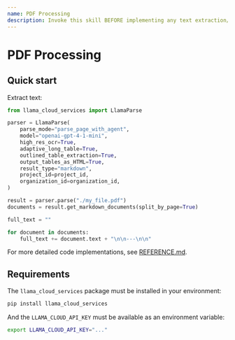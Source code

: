 ```yaml
---
name: PDF Processing
description: Invoke this skill BEFORE implementing any text extraction/parsing logic to learn how to use LlamaParse to process any document accurately. Requires llama_cloud_services package and LLAMA_CLOUD_API_KEY as an environment variable.
---
```


# PDF Processing

## Quick start

Extract text:

```python
from llama_cloud_services import LlamaParse

parser = LlamaParse(
    parse_mode="parse_page_with_agent",
    model="openai-gpt-4-1-mini",
    high_res_ocr=True,
    adaptive_long_table=True,
    outlined_table_extraction=True,
    output_tables_as_HTML=True,
    result_type="markdown",
    project_id=project_id,
    organization_id=organization_id,
)

result = parser.parse("./my_file.pdf")
documents = result.get_markdown_documents(split_by_page=True)

full_text = ""

for document in documents:
    full_text += document.text + "\n\n---\n\n"
```

For more detailed code implementations, see [REFERENCE.md](REFERENCE.md).

## Requirements

The `llama_cloud_services` package must be installed in your environment:

```bash
pip install llama_cloud_services
```

And the `LLAMA_CLOUD_API_KEY` must be available as an environment variable:

```bash
export LLAMA_CLOUD_API_KEY="..."
```
